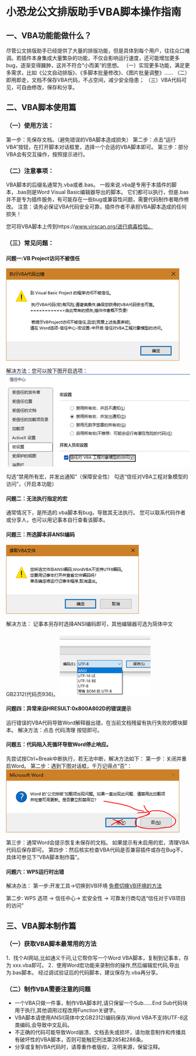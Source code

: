 # 小恐龙公文排版助手VBA脚本操作指南

## 一、VBA功能能做什么？

尽管公文排版助手已经提供了大量的排版功能，但是具体到每个用户，往往众口难调。若插件本身集成大量繁杂的功能，不仅会影响运行速度，还可能增加更多bug，逐渐变得臃肿，这并不符合“小而美”的思想。
（一）实现更多功能，满足更多需求，比如《公文自动排版》、《多脚本批量修改》、《图片批量调整》……
（二）即用即走，文档不保存VBA代码，不占空间，减少安全隐患；
（三）VBA代码可见，可自由修改，保存和分享。

## 二、VBA脚本使用篇
### （一）使用方法：
第一步：先保存文档。（避免错误的VBA脚本造成损失）
第二步：点击“运行VBA”按钮，在打开脚本对话框里，选择一个合适的VBA脚本即可。
第三步：部分VBA会有交互操作，按照提示进行。

### （二）注意事项：
VBA脚本的后缀名通常为.vba或者.bas。
一般来说.vba是专用于本插件的脚本，.bas则是Word Visual Basic编辑器导出的脚本。
它们都可以执行，但是.bas并不是专为插件服务，有可能存在一些bug或兼容性问题，需要代码制作者略作修改。
注意：请务必保证VBA代码安全可靠，插件作者不承担VBA脚本造成的任何损失！

您可将VBA脚本上传到https://www.virscan.org/进行病毒检验。
 
### （三）常见问题：
#### 问题一:VB Project访问不被信任
![q1](img/q1.png)

解决方法：您可以按下图开启选项：
![a1](img/a1.png)

勾选“禁用所有宏，并发出通知”（保障安全性）
勾选“信任对VBA工程对象模型的访问”，（开启本功能）
 
#### 问题二：无法执行指定的宏
通常情况下，是所选的.vba脚本有bug，导致其无法执行。
您可以联系代码作者或分享人，也可以用记事本自行查看该脚本。

#### 问题三：所选脚本非ANSI编码
![q3](img/q3.png)

解决方法：
记事本另存时选择ANSI编码即可，其他编辑器可选为简体中文GB2312(代码页936)。
![a3](img/a3.png)

#### 问题四：异常来自HRESULT:0x800A802D的错误提示
运行错误的VBA代码导致Word解释器出错，在当前文档残留有执行失败的模块脚本。
解决方法：点击 代码清理 按钮即可。

#### 问题五：代码陷入死循环导致Word停止响应。
先尝试按Ctrl+Break中断执行，若无法中断，解决方法如下：
第一步：关闭并重启Word。
第二步：遇到下图对话框，千万记得点“否”：
![q5](img/q5.png)

第三步：通常Word会提示恢复未保存的文档。
如果提示有未启用的宏，清理VBA代码后保存即可。
第四步：然后核实检查VBA代码是否兼容插件或存在Bug不，具体可参见下“VBA脚本制作篇”。

#### 问题六：WPS运行时出错

解决办法：
第一步:开发工具->切换到VB环境 
[免费切换VB环境的方法](https://www.bilibili.com/video/BV19y4y1X7DE/)
 
第二步: WPS 选项 -> 信任中心-> 宏安全性 -> 可靠发行商勾选“信任对于VB项目的访问” 

## 三、VBA脚本制作篇
### （一）获取VBA脚本最常用的方法
1．找个AI网站,比如通义千问,让它帮你写一个Word VBA脚本，复制到记事本，存为 xxx.vba即可。
2．使用Word宏功能来录制你的操作,然后编辑宏代码,导出为.bas脚本。
经过调试验证后的代码脚本，建议保存为.vba再分享。
### （二）制作VBA需要注意的问题
*	一个VBA只做一件事，制作VBA脚本时,请只保留一个Sub……End Sub代码块用于执行,其他调用过程改用Function关键字。
*	VBA脚本请使用ANSI(简体中文GB2312)编码保存,Word VBA不支持UTF-8这类编码,会导致中文乱码。
*	不正确的代码可能导致Word崩溃、文档丢失或损坏，请勿故意制作和传播具有破坏性的VBA脚本，否则可能触犯刑法第285和286条。
*	分享或复制VBA代码时，请尊重作者版权，注明来源，保留注释。
